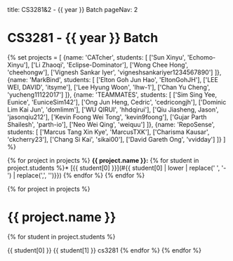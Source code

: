 <frontmatter>
title: CS3281&2 - {{ year }} Batch
pageNav: 2
</frontmatter>

# CS3281 - {{ year }} Batch

{% set projects = [
    {name: 'CATcher', students: [
        ['Sun Xinyu', 'Echomo-Xinyu'],
        ['Li Zhaoqi', 'Eclipse-Dominator'],
        ['Wong Chee Hong', 'cheehongw'],
        ['Vignesh Sankar Iyer', 'vigneshsankariyer1234567890']
    ]},
    {name: 'MarkBind', students: [
        ['Elton Goh Jun Hao', 'EltonGohJH'],
        ['LEE WEI, DAVID', 'itsyme'],
        ['Lee Hyung Woon', 'lhw-1'],
        ['Chan Yu Cheng', 'yucheng11122017']
    ]},
    {name: 'TEAMMATES', students: [
        ['Sim Sing Yee, Eunice', 'EuniceSim142'],
        ['Ong Jun Heng, Cedric', 'cedricongjh'],
        ['Dominic Lim Kai Jun', 'domlimm'],
        ['WU QIRUI', 'hhdqirui'],
        ['Qiu Jiasheng, Jason', 'jasonqiu212'],
        ['Kevin Foong Wei Tong', 'kevin9foong'],
        ['Gujar Parth Shailesh', 'parth-io'],
        ['Neo Wei Qing', 'weiquu']
    ]},
    {name: 'RepoSense', students: [
        ['Marcus Tang Xin Kye', 'MarcusTXK'],
        ['Charisma Kausar', 'ckcherry23'],
        ['Chang Si Kai', 'sikai00'],
        ['David Gareth Ong', 'vvidday']
    ]}
] %}

{% for project in projects %}
**{{ project.name }}:**
{% for student in project.students %}* [{{ student[0] }}](#{{ student[0] | lower | replace(' ', '-') | replace(',', '')}})
{% endfor %}
{% endfor %}

{% for project in projects %}
# {{ project.name }}
  {% for student in project.students %}

<include src="students/{{ student[1] }}/studentInfo.md" boilerplate >
  <span id="name">{{ student[0] }}</span>
  <span id="folder">{{ student[1] }}</span>
  <span id="mod">cs3281</span>
</include>
  {% endfor %}
{% endfor %}
